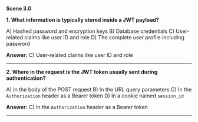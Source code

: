 **Scene 3.0**



**1. What information is typically stored inside a JWT payload?**

A) Hashed password and encryption keys
B) Database credentials
C) User-related claims like user ID and role
D) The complete user profile including password

**Answer:** C) User-related claims like user ID and role

---

**2. Where in the request is the JWT token usually sent during authentication?**

A) In the body of the POST request
B) In the URL query parameters
C) In the `Authorization` header as a Bearer token
D) In a cookie named `session_id`

**Answer:** C) In the `Authorization` header as a Bearer token

---

